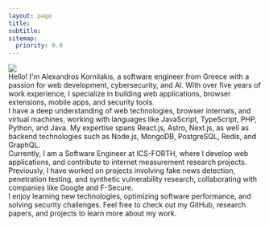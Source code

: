 ```yaml
---
layout: page
title: 
subtitle:
sitemap:
  priority: 0.9
---
```


<img src="{{ '/assets/img/pudhina.jpg' | prepend: site.baseurl }}" id="about-img">

<div id="describe-text">
Hello! I'm Alexandros Kornilakis, a software engineer from Greece with a passion for web development, cybersecurity, and AI. With over five years of work experience, I specialize in building web applications, browser extensions, mobile apps, and security tools.
</br>
I have a deep understanding of web technologies, browser internals, and virtual machines, working with languages like JavaScript, TypeScript, PHP, Python, and Java. My expertise spans React.js, Astro, Next.js, as well as backend technologies such as Node.js, MongoDB, PostgreSQL, Redis, and GraphQL.
</br>
Currently, I am a Software Engineer at ICS-FORTH, where I develop web applications, and contribute to internet measurement research projects. Previously, I have worked on projects involving fake news detection, penetration testing, and synthetic vulnerability research, collaborating with companies like Google and F-Secure.
</br>
I enjoy learning new technologies, optimizing software performance, and solving security challenges. Feel free to check out my GitHub, research papers, and projects to learn more about my work.
</div>
